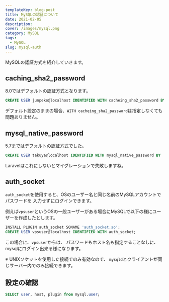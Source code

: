 ```yaml
---
templateKey: blog-post
title: MySQLの認証について
date: 2021-02-05
description: 
cover: /images/mysql.png
category: MySQL
tags:
  - MySQL
slug: mysql-auth
---
```


MySQLの認証方式を紹介していきます。

## caching_sha2_password

8.0ではデフォルトの認証方式となります。

```sql
CREATE USER junpeko@localhost IDENTIFIED WITH cacheing_sha2_password BY 'abcdeF1$';
```

デフォルト設定のままの場合、`WITH cacheing_sha2_password`は指定しなくても問題ありません。


## mysql_native_password

5.7まではデフォルトの認証方式でした。

```sql
CREATE USER takuya@localhost IDENTIFIED WITH mysql_native_password BY 'abcdeF1$';
```

Laravelはこれにしないとマイグレーションで失敗しますね。

## auth_socket

`auth_socket`を使用すると、OSのユーザー名と同じ名前のMySQLアカウントでパスワードを
入力せずにログインできます。

例えば`vpsuser`というOSの一般ユーザーがある場合にMySQLで以下の様にユーザーを作成したとします。

```sql
INSTALL PLUGIN auth_socket SONAME 'auth_socket.so';
CREATE USER vpsuser@localhost IDENTIFIED WITH auth_socket;
```

この場合に、`vpsuser`からは、
パスワードもホスト名も指定することなしに、mysqlにログイン出来る様になります。

※ UNIXソケットを使用した接続でのみ有効なので、
`mysqld`とクライアントが同じサーバー内でのみ接続できます。

## 設定の確認

```sql
SELECT user, host, plugin from mysql.user;
```